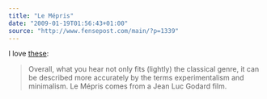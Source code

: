 ```yaml
---
title: "Le Mépris"
date: "2009-01-19T01:56:43+01:00"
source: "http://www.fensepost.com/main/?p=1339"
---
```


I love [these](http://aerotone.300l600.de/index.php?aid=95):

> Overall, what you hear not only fits (lightly) the classical genre, it can be described more accurately by the terms experimentalism and minimalism. Le Mépris comes from a Jean Luc Godard film.
